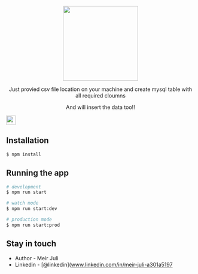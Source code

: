 <p align="center">
  <img src="https://www.teamdesk.net/blog/wp-content/uploads/2022/02/csv-td.png" width="200" />
</p>


  <p align="center">Just provied csv file location on your machine and create mysql table with all required cloumns  </p>
  <p align="center" style={color:'red'}> And will insert the data too!!</p>
  <a href="www.linkedin.com/in/meir-juli-a301a5197"><img src="https://cdn2.iconfinder.com/data/icons/social-media-2285/512/1_Linkedin_unofficial_colored_svg-512.png" width=25 height=25 /></a>

## Installation

```bash
$ npm install
```

## Running the app

```bash
# development
$ npm run start

# watch mode
$ npm run start:dev

# production mode
$ npm run start:prod
```

## Stay in touch

- Author - Meir Juli
- Linkedin - [@linkedin](www.linkedin.com/in/meir-juli-a301a5197
